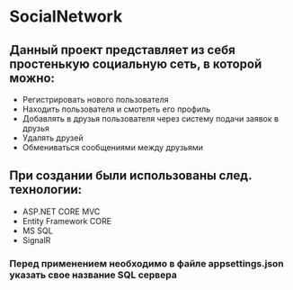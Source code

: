 # SocialNetwork
<h2>Данный проект представляет из себя простенькую социальную сеть, в которой можно:</h2>
<ul>
  <li>Регистрировать нового пользователя</li>
  <li>Находить пользователя и смотреть его профиль</li>
  <li>Добавлять в друзья пользователя через систему подачи заявок в друзья</li>
  <li>Удалять друзей</li>
  <li>Обмениваться сообщениями между друзьями</li>
</ul>
<h2>При создании были использованы след. технологии:</h2>
<ul>
  <li>ASP.NET CORE MVC</li>
  <li>Entity Framework CORE</li>
  <li>MS SQL</li>
  <li>SignalR</li>
</ul>
<h3>Перед применением необходимо в файле appsettings.json указать свое название SQL сервера</h3>

